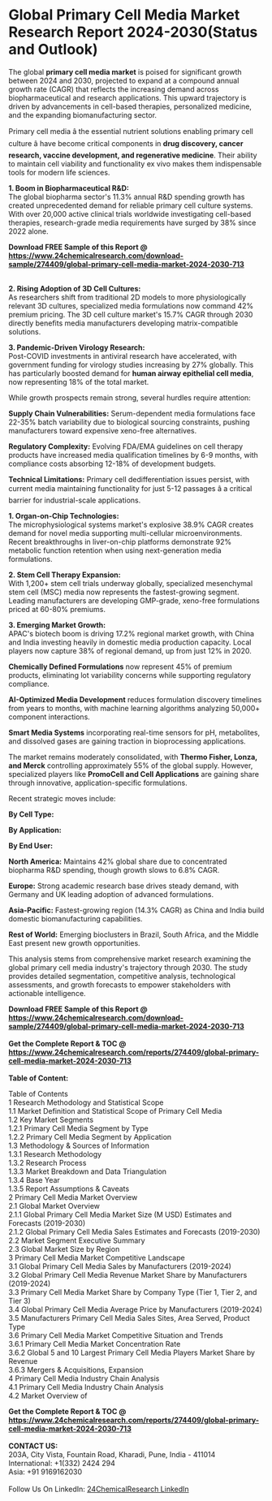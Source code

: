 <h1>Global Primary Cell Media Market Research Report 2024-2030(Status and Outlook)</h1><p>The global <strong>primary cell media market</strong> is poised for significant growth between 2024 and 2030, projected to expand at a compound annual growth rate (CAGR) that reflects the increasing demand across biopharmaceutical and research applications. This upward trajectory is driven by advancements in cell-based therapies, personalized medicine, and the expanding biomanufacturing sector.</p><p>Primary cell media â the essential nutrient solutions enabling primary cell culture â have become critical components in <strong>drug discovery, cancer research, vaccine development, and regenerative medicine</strong>. Their ability to maintain cell viability and functionality ex vivo makes them indispensable tools for modern life sciences.</p><p><strong>1. Boom in Biopharmaceutical R&amp;D:</strong><br>
The global biopharma sector's 11.3% annual R&amp;D spending growth has created unprecedented demand for reliable primary cell culture systems. With over 20,000 active clinical trials worldwide investigating cell-based therapies, research-grade media requirements have surged by 38% since 2022 alone.</p><div><b>Download FREE Sample of this Report @ 
            <a href="https://www.24chemicalresearch.com/download-sample/274409/global-primary-cell-media-market-2024-2030-713">
            https://www.24chemicalresearch.com/download-sample/274409/global-primary-cell-media-market-2024-2030-713</a></b></div><br><p><strong>2. Rising Adoption of 3D Cell Cultures:</strong><br>
As researchers shift from traditional 2D models to more physiologically relevant 3D cultures, specialized media formulations now command 42% premium pricing. The 3D cell culture market's 15.7% CAGR through 2030 directly benefits media manufacturers developing matrix-compatible solutions.</p><p><strong>3. Pandemic-Driven Virology Research:</strong><br>
Post-COVID investments in antiviral research have accelerated, with government funding for virology studies increasing by 27% globally. This has particularly boosted demand for <strong>human airway epithelial cell media</strong>, now representing 18% of the total market.</p><p>While growth prospects remain strong, several hurdles require attention:</p><p><strong>Supply Chain Vulnerabilities:</strong> Serum-dependent media formulations face 22-35% batch variability due to biological sourcing constraints, pushing manufacturers toward expensive xeno-free alternatives.</p><p><strong>Regulatory Complexity:</strong> Evolving FDA/EMA guidelines on cell therapy products have increased media qualification timelines by 6-9 months, with compliance costs absorbing 12-18% of development budgets.</p><p><strong>Technical Limitations:</strong> Primary cell dedifferentiation issues persist, with current media maintaining functionality for just 5-12 passages â a critical barrier for industrial-scale applications.</p><p><strong>1. Organ-on-Chip Technologies:</strong><br>
The microphysiological systems market's explosive 38.9% CAGR creates demand for novel media supporting multi-cellular microenvironments. Recent breakthroughs in liver-on-chip platforms demonstrate 92% metabolic function retention when using next-generation media formulations.</p><p><strong>2. Stem Cell Therapy Expansion:</strong><br>
With 1,200+ stem cell trials underway globally, specialized mesenchymal stem cell (MSC) media now represents the fastest-growing segment. Leading manufacturers are developing GMP-grade, xeno-free formulations priced at 60-80% premiums.</p><p><strong>3. Emerging Market Growth:</strong><br>
APAC's biotech boom is driving 17.2% regional market growth, with China and India investing heavily in domestic media production capacity. Local players now capture 38% of regional demand, up from just 12% in 2020.</p><p><strong>Chemically Defined Formulations</strong> now represent 45% of premium products, eliminating lot variability concerns while supporting regulatory compliance.</p><p><strong>AI-Optimized Media Development</strong> reduces formulation discovery timelines from years to months, with machine learning algorithms analyzing 50,000+ component interactions.</p><p><strong>Smart Media Systems</strong> incorporating real-time sensors for pH, metabolites, and dissolved gases are gaining traction in bioprocessing applications.</p><p>The market remains moderately consolidated, with <strong>Thermo Fisher, Lonza, and Merck</strong> controlling approximately 55% of the global supply. However, specialized players like <strong>PromoCell and Cell Applications</strong> are gaining share through innovative, application-specific formulations.</p><p>Recent strategic moves include:</p><p><strong>By Cell Type:</strong></p><p><strong>By Application:</strong></p><p><strong>By End User:</strong></p><p><strong>North America:</strong> Maintains 42% global share due to concentrated biopharma R&amp;D spending, though growth slows to 6.8% CAGR.</p><p><strong>Europe:</strong> Strong academic research base drives steady demand, with Germany and UK leading adoption of advanced formulations.</p><p><strong>Asia-Pacific:</strong> Fastest-growing region (14.3% CAGR) as China and India build domestic biomanufacturing capabilities.</p><p><strong>Rest of World:</strong> Emerging bioclusters in Brazil, South Africa, and the Middle East present new growth opportunities.</p><p>This analysis stems from comprehensive market research examining the global primary cell media industry's trajectory through 2030. The study provides detailed segmentation, competitive analysis, technological assessments, and growth forecasts to empower stakeholders with actionable intelligence.</p><div><b>Download FREE Sample of this Report @ 
            <a href="https://www.24chemicalresearch.com/download-sample/274409/global-primary-cell-media-market-2024-2030-713">
            https://www.24chemicalresearch.com/download-sample/274409/global-primary-cell-media-market-2024-2030-713</a></b></div><br><div><b>Get the Complete Report & TOC @ 
            <a href="https://www.24chemicalresearch.com/reports/274409/global-primary-cell-media-market-2024-2030-713">
            https://www.24chemicalresearch.com/reports/274409/global-primary-cell-media-market-2024-2030-713</a></b></div><br>
            <b>Table of Content:</b><p>Table of Contents<br />
1 Research Methodology and Statistical Scope<br />
1.1 Market Definition and Statistical Scope of Primary Cell Media<br />
1.2 Key Market Segments<br />
1.2.1 Primary Cell Media Segment by Type<br />
1.2.2 Primary Cell Media Segment by Application<br />
1.3 Methodology & Sources of Information<br />
1.3.1 Research Methodology<br />
1.3.2 Research Process<br />
1.3.3 Market Breakdown and Data Triangulation<br />
1.3.4 Base Year<br />
1.3.5 Report Assumptions & Caveats<br />
2 Primary Cell Media Market Overview<br />
2.1 Global Market Overview<br />
2.1.1 Global Primary Cell Media Market Size (M USD) Estimates and Forecasts (2019-2030)<br />
2.1.2 Global Primary Cell Media Sales Estimates and Forecasts (2019-2030)<br />
2.2 Market Segment Executive Summary<br />
2.3 Global Market Size by Region<br />
3 Primary Cell Media Market Competitive Landscape<br />
3.1 Global Primary Cell Media Sales by Manufacturers (2019-2024)<br />
3.2 Global Primary Cell Media Revenue Market Share by Manufacturers (2019-2024)<br />
3.3 Primary Cell Media Market Share by Company Type (Tier 1, Tier 2, and Tier 3)<br />
3.4 Global Primary Cell Media Average Price by Manufacturers (2019-2024)<br />
3.5 Manufacturers Primary Cell Media Sales Sites, Area Served, Product Type<br />
3.6 Primary Cell Media Market Competitive Situation and Trends<br />
3.6.1 Primary Cell Media Market Concentration Rate<br />
3.6.2 Global 5 and 10 Largest Primary Cell Media Players Market Share by Revenue<br />
3.6.3 Mergers & Acquisitions, Expansion<br />
4 Primary Cell Media Industry Chain Analysis<br />
4.1 Primary Cell Media Industry Chain Analysis<br />
4.2 Market Overview of</p><div><b>Get the Complete Report & TOC @ 
            <a href="https://www.24chemicalresearch.com/reports/274409/global-primary-cell-media-market-2024-2030-713">
            https://www.24chemicalresearch.com/reports/274409/global-primary-cell-media-market-2024-2030-713</a></b></div><br><b>CONTACT US:</b><br>
            203A, City Vista, Fountain Road, Kharadi, Pune, India - 411014<br>
            International: +1(332) 2424 294<br>
            Asia: +91 9169162030 <br><br>
            Follow Us On LinkedIn: <a href="https://www.linkedin.com/company/24chemicalresearch/">24ChemicalResearch LinkedIn</a>